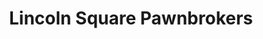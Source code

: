 ---
title: "Lincoln Square Pawnbrokers"
url: /new-york/lincoln-square-pawnbrokers/
shop: pawnbroker
---